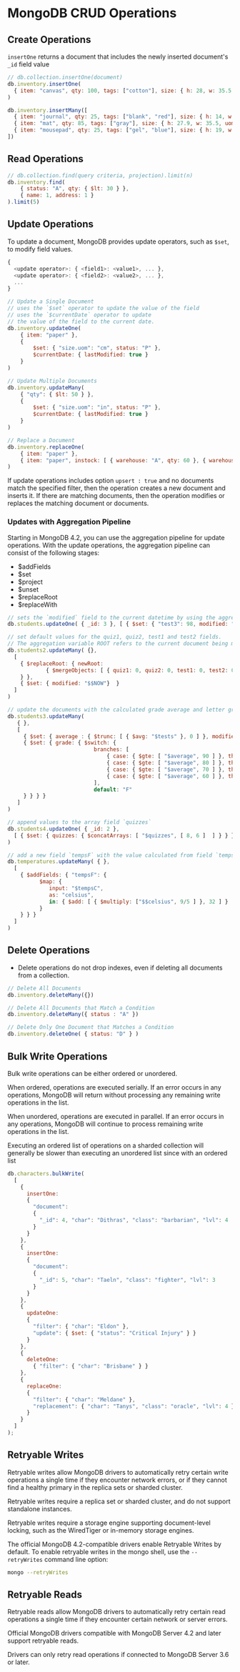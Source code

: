 # MongoDB CRUD Operations

## Create Operations

`insertOne` returns a document that includes the newly inserted document's `_id` field value

```js
// db.collection.insertOne(document)
db.inventory.insertOne(
  { item: "canvas", qty: 100, tags: ["cotton"], size: { h: 28, w: 35.5, uom: "cm" } }
)

db.inventory.insertMany([
  { item: "journal", qty: 25, tags: ["blank", "red"], size: { h: 14, w: 21, uom: "cm" } },
  { item: "mat", qty: 85, tags: ["gray"], size: { h: 27.9, w: 35.5, uom: "cm" } },
  { item: "mousepad", qty: 25, tags: ["gel", "blue"], size: { h: 19, w: 22.85, uom: "cm" } }
])
```


## Read Operations

```js
// db.collection.find(query criteria, projection).limit(n)
db.inventory.find(
	{ status: "A", qty: { $lt: 30 } },
	{ name: 1, address: 1 }
).limit(5)
```


## Update Operations

To update a document, MongoDB provides update operators, such as `$set`, to modify field values.

```js
{
  <update operator>: { <field1>: <value1>, ... },
  <update operator>: { <field2>: <value2>, ... },
  ...
}
```

```js
// Update a Single Document
// uses the `$set` operator to update the value of the field
// uses the `$currentDate` operator to update
// the value of the field to the current date.
db.inventory.updateOne(
	{ item: "paper" },
	{
		$set: { "size.uom": "cm", status: "P" },
		$currentDate: { lastModified: true }
	}
)

// Update Multiple Documents
db.inventory.updateMany(
	{ "qty": { $lt: 50 } },
	{
		$set: { "size.uom": "in", status: "P" },
		$currentDate: { lastModified: true }
	}
)

// Replace a Document
db.inventory.replaceOne(
	{ item: "paper" },
	{ item: "paper", instock: [ { warehouse: "A", qty: 60 }, { warehouse: "B", qty: 40 } ] }
)
```

If update operations includes option `upsert : true` and no documents match the specified filter, then the operation creates a new document and inserts it. If there are matching documents, then the operation modifies or replaces the matching document or documents.

### Updates with Aggregation Pipeline

Starting in MongoDB 4.2, you can use the aggregation pipeline for update operations. With the update operations, the aggregation pipeline can consist of the following stages:

- $addFields
- $set
- $project
- $unset
- $replaceRoot
- $replaceWith

```js
// sets the `modified` field to the current datetime by using the aggregation variable `NOW`
db.students.updateOne( { _id: 3 }, [ { $set: { "test3": 98, modified: "$$NOW"} } ] )

// set default values for the quiz1, quiz2, test1 and test2 fields.
// The aggregation variable ROOT refers to the current document being modified
db.students2.updateMany( {},
  [
    { $replaceRoot: { newRoot:
			{ $mergeObjects: [ { quiz1: 0, quiz2: 0, test1: 0, test2: 0 }, "$$ROOT" ] }
    } },
    { $set: { modified: "$$NOW"}  }
  ]
)

// update the documents with the calculated grade average and letter grade.
db.students3.updateMany(
   { },
   [
     { $set: { average : { $trunc: [ { $avg: "$tests" }, 0 ] }, modified: "$$NOW" } },
     { $set: { grade: { $switch: {
                           branches: [
                               { case: { $gte: [ "$average", 90 ] }, then: "A" },
                               { case: { $gte: [ "$average", 80 ] }, then: "B" },
                               { case: { $gte: [ "$average", 70 ] }, then: "C" },
                               { case: { $gte: [ "$average", 60 ] }, then: "D" }
                           ],
                           default: "F"
     } } } }
   ]
)

// append values to the array field `quizzes`
db.students4.updateOne( { _id: 2 },
  [ { $set: { quizzes: { $concatArrays: [ "$quizzes", [ 8, 6 ]  ] } } } ]
)

// add a new field `tempsF` with the value calculated from field `tempsC`
db.temperatures.updateMany( { },
  [
    { $addFields: { "tempsF": {
          $map: {
             input: "$tempsC",
             as: "celsius",
             in: { $add: [ { $multiply: ["$$celsius", 9/5 ] }, 32 ] }
          }
    } } }
  ]
)
```


## Delete Operations

- Delete operations do not drop indexes, even if deleting all documents from a collection.

```js
// Delete All Documents
db.inventory.deleteMany({})

// Delete All Documents that Match a Condition
db.inventory.deleteMany({ status : "A" })

// Delete Only One Document that Matches a Condition
db.inventory.deleteOne( { status: "D" } )
```


## Bulk Write Operations

Bulk write operations can be either ordered or unordered.

When ordered, operations are executed serially. If an error occurs in any operations, MongoDB will return without processing any remaining write operations in the list.

When unordered, operations are executed in parallel. If an error occurs in any operations, MongoDB will continue to process remaining write operations in the list.

Executing an ordered list of operations on a sharded collection will generally be slower than executing an unordered list since with an ordered list

```js
db.characters.bulkWrite(
  [
    {
      insertOne:
      {
        "document":
        {
          "_id": 4, "char": "Dithras", "class": "barbarian", "lvl": 4
        }
      }
    },
    {
      insertOne:
      {
        "document":
        {
          "_id": 5, "char": "Taeln", "class": "fighter", "lvl": 3
        }
      }
    },
    {
      updateOne:
      {
        "filter": { "char": "Eldon" },
        "update": { $set: { "status": "Critical Injury" } }
      }
    },
    {
      deleteOne:
        { "filter": { "char": "Brisbane" } }
    },
    {
      replaceOne:
      {
        "filter": { "char": "Meldane" },
        "replacement": { "char": "Tanys", "class": "oracle", "lvl": 4 }
      }
    }
  ]
);
```


## Retryable Writes

Retryable writes allow MongoDB drivers to automatically retry certain write operations a single time if they encounter network errors, or if they cannot find a healthy primary in the replica sets or sharded cluster.

Retryable writes require a replica set or sharded cluster, and do not support standalone instances.

Retryable writes require a storage engine supporting document-level locking, such as the WiredTiger or in-memory storage engines.

The official MongoDB 4.2-compatible drivers enable Retryable Writes by default. To enable retryable writes in the mongo shell, use the `--retryWrites` command line option:

```sh
mongo --retryWrites
```

## Retryable Reads

Retryable reads allow MongoDB drivers to automatically retry certain read operations a single time if they encounter certain network or server errors.

Official MongoDB drivers compatible with MongoDB Server 4.2 and later support retryable reads.

Drivers can only retry read operations if connected to MongoDB Server 3.6 or later.
